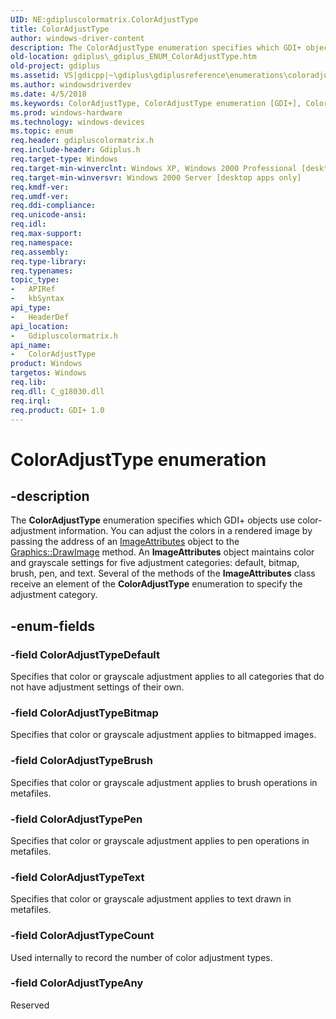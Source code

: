 ```yaml
---
UID: NE:gdipluscolormatrix.ColorAdjustType
title: ColorAdjustType
author: windows-driver-content
description: The ColorAdjustType enumeration specifies which GDI+ objects use color-adjustment information.
old-location: gdiplus\_gdiplus_ENUM_ColorAdjustType.htm
old-project: gdiplus
ms.assetid: VS|gdicpp|~\gdiplus\gdiplusreference\enumerations\coloradjusttype.htm
ms.author: windowsdriverdev
ms.date: 4/5/2018
ms.keywords: ColorAdjustType, ColorAdjustType enumeration [GDI+], ColorAdjustTypeAny, ColorAdjustTypeBitmap, ColorAdjustTypeBrush, ColorAdjustTypeCount, ColorAdjustTypeDefault, ColorAdjustTypePen, ColorAdjustTypeText, _gdiplus_ENUM_ColorAdjustType, gdiplus._gdiplus_ENUM_ColorAdjustType, gdipluscolormatrix/ColorAdjustType, gdipluscolormatrix/ColorAdjustTypeAny, gdipluscolormatrix/ColorAdjustTypeBitmap, gdipluscolormatrix/ColorAdjustTypeBrush, gdipluscolormatrix/ColorAdjustTypeCount, gdipluscolormatrix/ColorAdjustTypeDefault, gdipluscolormatrix/ColorAdjustTypePen, gdipluscolormatrix/ColorAdjustTypeText
ms.prod: windows-hardware
ms.technology: windows-devices
ms.topic: enum
req.header: gdipluscolormatrix.h
req.include-header: Gdiplus.h
req.target-type: Windows
req.target-min-winverclnt: Windows XP, Windows 2000 Professional [desktop apps only]
req.target-min-winversvr: Windows 2000 Server [desktop apps only]
req.kmdf-ver: 
req.umdf-ver: 
req.ddi-compliance: 
req.unicode-ansi: 
req.idl: 
req.max-support: 
req.namespace: 
req.assembly: 
req.type-library: 
req.typenames: 
topic_type:
-	APIRef
-	kbSyntax
api_type:
-	HeaderDef
api_location:
-	Gdipluscolormatrix.h
api_name:
-	ColorAdjustType
product: Windows
targetos: Windows
req.lib: 
req.dll: C_g18030.dll
req.irql: 
req.product: GDI+ 1.0
---
```


# ColorAdjustType enumeration


## -description


The <b>ColorAdjustType</b> enumeration specifies which GDI+ objects use color-adjustment information. You can adjust the colors in a rendered image by passing the address of an 
			<a href="https://msdn.microsoft.com/fbb107d2-b079-4916-89bb-d61fcd860894">ImageAttributes</a> object to the 
			<a href="https://msdn.microsoft.com/c9577988-e52f-4f71-ab1b-51bb5368812e">Graphics::DrawImage</a> method. An 
			<b>ImageAttributes</b> object maintains color and grayscale settings for five adjustment categories: default, bitmap, brush, pen, and text. Several of the methods of the 
			<b>ImageAttributes</b> class receive an element of the <b>ColorAdjustType</b> enumeration to specify the adjustment category.


## -enum-fields




### -field ColorAdjustTypeDefault

Specifies that color or grayscale adjustment applies to all categories that do not have adjustment settings of their own. 


### -field ColorAdjustTypeBitmap

Specifies that color or grayscale adjustment applies to bitmapped images. 


### -field ColorAdjustTypeBrush

Specifies that color or grayscale adjustment applies to brush operations in metafiles. 


### -field ColorAdjustTypePen

Specifies that color or grayscale adjustment applies to pen operations in metafiles. 


### -field ColorAdjustTypeText

Specifies that color or grayscale adjustment applies to text drawn in metafiles. 


### -field ColorAdjustTypeCount

Used internally to record the number of color adjustment types.


### -field ColorAdjustTypeAny

Reserved

